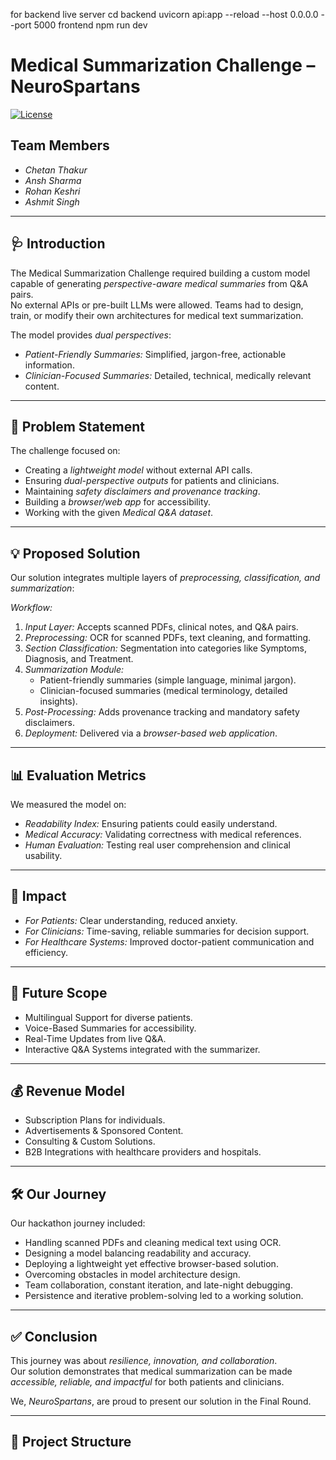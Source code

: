 for backend live server  cd backend
uvicorn api:app --reload --host 0.0.0.0 --port 5000
frontend npm run dev



# Medical Summarization Challenge – NeuroSpartans

[![License](https://img.shields.io/badge/License-MIT-blue.svg)](LICENSE)

## Team Members
- *Chetan Thakur*  
- *Ansh Sharma*  
- *Rohan Keshri*  
- *Ashmit Singh*  

---

## 🩺 Introduction
The Medical Summarization Challenge required building a custom model capable of generating *perspective-aware medical summaries* from Q&A pairs.  
No external APIs or pre-built LLMs were allowed. Teams had to design, train, or modify their own architectures for medical text summarization.

The model provides *dual perspectives*:  
- *Patient-Friendly Summaries:* Simplified, jargon-free, actionable information.  
- *Clinician-Focused Summaries:* Detailed, technical, medically relevant content.  

---

## 📝 Problem Statement
The challenge focused on:  
- Creating a *lightweight model* without external API calls.  
- Ensuring *dual-perspective outputs* for patients and clinicians.  
- Maintaining *safety disclaimers and provenance tracking*.  
- Building a *browser/web app* for accessibility.  
- Working with the given *Medical Q&A dataset*.

---

## 💡 Proposed Solution
Our solution integrates multiple layers of *preprocessing, classification, and summarization*:

*Workflow:*
1. *Input Layer:* Accepts scanned PDFs, clinical notes, and Q&A pairs.  
2. *Preprocessing:* OCR for scanned PDFs, text cleaning, and formatting.  
3. *Section Classification:* Segmentation into categories like Symptoms, Diagnosis, and Treatment.  
4. *Summarization Module:*  
   - Patient-friendly summaries (simple language, minimal jargon).  
   - Clinician-focused summaries (medical terminology, detailed insights).  
5. *Post-Processing:* Adds provenance tracking and mandatory safety disclaimers.  
6. *Deployment:* Delivered via a *browser-based web application*.

---

## 📊 Evaluation Metrics
We measured the model on:  
- *Readability Index:* Ensuring patients could easily understand.  
- *Medical Accuracy:* Validating correctness with medical references.  
- *Human Evaluation:* Testing real user comprehension and clinical usability.

---

## 🌟 Impact
- *For Patients:* Clear understanding, reduced anxiety.  
- *For Clinicians:* Time-saving, reliable summaries for decision support.  
- *For Healthcare Systems:* Improved doctor-patient communication and efficiency.

---

## 🚀 Future Scope
- Multilingual Support for diverse patients.  
- Voice-Based Summaries for accessibility.  
- Real-Time Updates from live Q&A.  
- Interactive Q&A Systems integrated with the summarizer.

---

## 💰 Revenue Model
- Subscription Plans for individuals.  
- Advertisements & Sponsored Content.  
- Consulting & Custom Solutions.  
- B2B Integrations with healthcare providers and hospitals.

---

## 🛠 Our Journey
Our hackathon journey included:  
- Handling scanned PDFs and cleaning medical text using OCR.  
- Designing a model balancing readability and accuracy.  
- Deploying a lightweight yet effective browser-based solution.  
- Overcoming obstacles in model architecture design.  
- Team collaboration, constant iteration, and late-night debugging.  
- Persistence and iterative problem-solving led to a working solution.

---

## ✅ Conclusion
This journey was about *resilience, innovation, and collaboration*.  
Our solution demonstrates that medical summarization can be made *accessible, reliable, and impactful* for both patients and clinicians.  

We, *NeuroSpartans*, are proud to present our solution in the Final Round.

---

## 📂 Project Structure